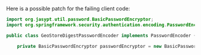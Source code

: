 Here is a possible patch for the failing client code:

```java
import org.jasypt.util.password.BasicPasswordEncryptor;
import org.springframework.security.authentication.encoding.PasswordEncoder;

public class GeoStoreDigestPasswordEncoder implements PasswordEncoder {

    private BasicPasswordEncryptor passwordEncryptor = new BasicPasswordEncrypts
```